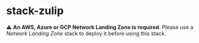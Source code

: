 # stack-zulip

:warning: **An AWS, Azure or GCP Network Landing Zone is required**. Please use a *Network Landing Zone* stack to deploy it before using this stack.

